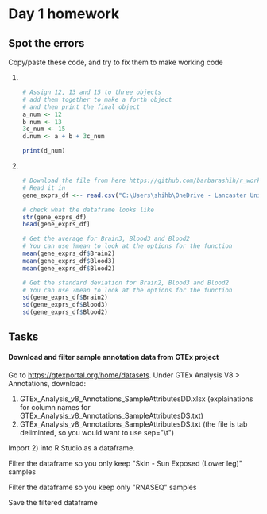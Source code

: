 # Day 1 homework
## Spot the errors
Copy/paste these code, and try to fix them to make working code

1. 
```r
    # Assign 12, 13 and 15 to three objects
    # add them together to make a forth object
    # and then print the final object
    a_num <- 12
    b num <- 13
    3c_num <- 15
    d.num <- a + b + 3c_num

    print(d_num)

```
2. 
```r
    # Download the file from here https://github.com/barbarashih/r_workshop_202306/raw/main/gene_expression.csv
    # Read it in
    gene_exprs_df <-- read.csv("C:\Users\shihb\OneDrive - Lancaster University\work\teaching\workshop\_github\r_introduction\homework\day1_homework_gene_expression.csv")

    # check what the dataframe looks like
    str(gene_exprs_df)
    head(gene_exprs_df]

    # Get the average for Brain3, Blood3 and Blood2
    # You can use ?mean to look at the options for the function
    mean(gene_exprs_df$Brain2)
    mean(gene_exprs_df$Blood3)
    mean(gene_exprs_df$Blood2)

    # Get the standard deviation for Brain2, Blood3 and Blood2
    # You can use ?mean to look at the options for the function
    sd(gene_exprs_df$Brain2)
    sd(gene_exprs_df$Blood3)
    sd(gene_exprs_df$Blood2)

```

## Tasks
#### Download and filter sample annotation data from GTEx project
Go to https://gtexportal.org/home/datasets. Under GTEx Analysis V8 > Annotations, download:
1) GTEx_Analysis_v8_Annotations_SampleAttributesDD.xlsx (explainations for column names for GTEx_Analysis_v8_Annotations_SampleAttributesDS.txt)
2) GTEx_Analysis_v8_Annotations_SampleAttributesDS.txt (the file is tab deliminted, so you would want to use sep="\t")

Import 2) into R Studio as a dataframe. 

Filter the dataframe so you only keep "Skin - Sun Exposed (Lower leg)" samples

Filter the dataframe so you keep only "RNASEQ" samples

Save the filtered dataframe